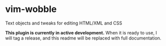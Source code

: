 # vim-wobble
Text objects and tweaks for editing HTML/XML and CSS

**This plugin is currently in active development.** When it is ready to use, I
will tag a release, and this readme will be replaced with full documentation.
